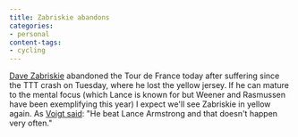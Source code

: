 ```yaml
---
title: Zabriskie abandons
categories:
- personal
content-tags:
- cycling
---
```


[Dave Zabriskie][1] abandoned the Tour de France today after suffering since the TTT crash on Tuesday, where he lost the yellow jersey.  If he can mature to the mental focus (which Lance is known for but Weener and Rasmussen have been exemplifying this year) I expect we'll see Zabriskie in yellow again.  As [Voigt said][2]: "He beat Lance Armstrong and that doesn't happen very often."

   [1]: http://davezabriskie.com/
   [2]: http://www.velonews.com/tour2005/news/articles/8457.0.html
